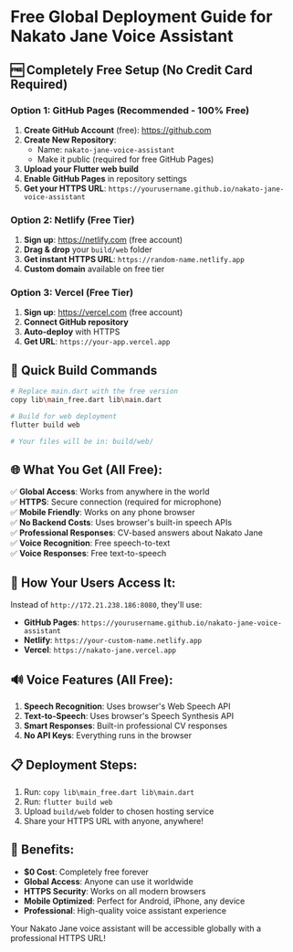 # Free Global Deployment Guide for Nakato Jane Voice Assistant

## 🆓 Completely Free Setup (No Credit Card Required)

### Option 1: GitHub Pages (Recommended - 100% Free)

1. **Create GitHub Account** (free): https://github.com
2. **Create New Repository**: 
   - Name: `nakato-jane-voice-assistant`
   - Make it public (required for free GitHub Pages)
3. **Upload your Flutter web build**
4. **Enable GitHub Pages** in repository settings
5. **Get your HTTPS URL**: `https://yourusername.github.io/nakato-jane-voice-assistant`

### Option 2: Netlify (Free Tier)

1. **Sign up**: https://netlify.com (free account)
2. **Drag & drop** your `build/web` folder
3. **Get instant HTTPS URL**: `https://random-name.netlify.app`
4. **Custom domain** available on free tier

### Option 3: Vercel (Free Tier)

1. **Sign up**: https://vercel.com (free account)
2. **Connect GitHub repository**
3. **Auto-deploy** with HTTPS
4. **Get URL**: `https://your-app.vercel.app`

## 🔧 Quick Build Commands

```bash
# Replace main.dart with the free version
copy lib\main_free.dart lib\main.dart

# Build for web deployment
flutter build web

# Your files will be in: build/web/
```

## 🌐 What You Get (All Free):

✅ **Global Access**: Works from anywhere in the world  
✅ **HTTPS**: Secure connection (required for microphone)  
✅ **Mobile Friendly**: Works on any phone browser  
✅ **No Backend Costs**: Uses browser's built-in speech APIs  
✅ **Professional Responses**: CV-based answers about Nakato Jane  
✅ **Voice Recognition**: Free speech-to-text  
✅ **Voice Responses**: Free text-to-speech  

## 📱 How Your Users Access It:

Instead of `http://172.21.238.186:8080`, they'll use:
- **GitHub Pages**: `https://yourusername.github.io/nakato-jane-voice-assistant`
- **Netlify**: `https://your-custom-name.netlify.app`
- **Vercel**: `https://nakato-jane.vercel.app`

## 🔊 Voice Features (All Free):

1. **Speech Recognition**: Uses browser's Web Speech API
2. **Text-to-Speech**: Uses browser's Speech Synthesis API  
3. **Smart Responses**: Built-in professional CV responses
4. **No API Keys**: Everything runs in the browser

## 📋 Deployment Steps:

1. Run: `copy lib\main_free.dart lib\main.dart`
2. Run: `flutter build web`
3. Upload `build/web` folder to chosen hosting service
4. Share your HTTPS URL with anyone, anywhere!

## 🎯 Benefits:

- **$0 Cost**: Completely free forever
- **Global Access**: Anyone can use it worldwide  
- **HTTPS Security**: Works on all modern browsers
- **Mobile Optimized**: Perfect for Android, iPhone, any device
- **Professional**: High-quality voice assistant experience

Your Nakato Jane voice assistant will be accessible globally with a professional HTTPS URL!
